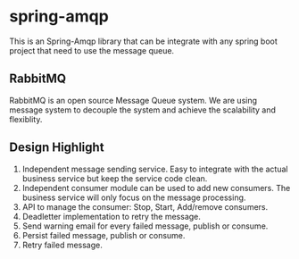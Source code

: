 # spring-amqp

This is an Spring-Amqp library that can be integrate with any spring boot project that need to use the message queue.

## RabbitMQ
RabbitMQ is an open source Message Queue system. We are using message system to decouple the system and achieve the scalability and flexiblity.

## Design Highlight

1. Independent message sending service. Easy to integrate with the actual business service but keep the service code clean.
2. Independent consumer module can be used to add new consumers. The business service will only focus on the message processing.
3. API to manage the consumer: Stop, Start, Add/remove consumers.
4. Deadletter implementation to retry the message.
5. Send warning email for every failed message, publish or consume.
6. Persist failed message, publish or consume.
7. Retry failed message. 

